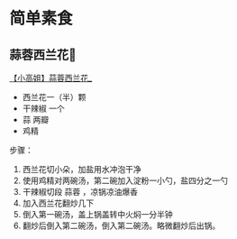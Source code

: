 # 简单素食

## 蒜蓉西兰花🥦

[【小高姐】蒜蓉西兰花_](https://www.bilibili.com/video/BV1fy4y1W7z5/?spm_id_from=333.337.search-card.all.click)

-  西兰花一（半）颗
- 干辣椒 一个
-  蒜 两瓣
- 鸡精

步骤：

1. 西兰花切小朵，加盐用水冲泡干净
2. 使用鸡精对两碗汤，第二碗加入淀粉一小勺，盐四分之一勺
3. 干辣椒切段 蒜蓉 ，凉锅凉油爆香
4. 加入西兰花翻炒几下
5. 倒入第一碗汤，盖上锅盖转中火焖一分半钟
6. 翻炒后倒入第二碗汤，倒入第二碗汤。略微翻炒后出锅。